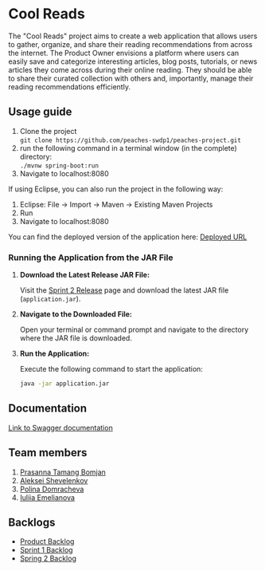 # Cool Reads

The "Cool Reads" project aims to create a web application that allows users to gather, organize, and share their reading recommendations from across the internet. The Product Owner envisions a platform where users can easily save and categorize interesting articles, blog posts, tutorials, or news articles they come across during their online reading. They should be able to share their curated collection with others and, importantly, manage their reading recommendations efficiently.

## Usage guide

1. Clone the project <br>```git clone https://github.com/peaches-swdp1/peaches-project.git```<br>
2. run the following command in a terminal window (in the complete) directory:<br>
```./mvnw spring-boot:run```<br>
3. Navigate to localhost:8080
   
If using Eclipse, you can also run the project in the following way:

1. Eclipse: File -> Import -> Maven -> Existing Maven Projects
2. Run
3. Navigate to localhost:8080

You can find the deployed version of the application here:
[Deployed URL](https://cool-reads-peaches.onrender.com)

### Running the Application from the JAR File

1. **Download the Latest Release JAR File:**

   Visit the [Sprint 2 Release](https://github.com/peaches-swdp1/peaches-project/releases/tag/sprint2) page and download the latest JAR file (`application.jar`).

2. **Navigate to the Downloaded File:**

   Open your terminal or command prompt and navigate to the directory where the JAR file is downloaded.

3. **Run the Application:**

   Execute the following command to start the application:

   ```bash
   java -jar application.jar

## Documentation
[Link to Swagger documentation](http://localhost:8080/swagger-ui/index.html#/)

## Team members
1. [Prasanna Tamang Bomjan](https://github.com/PrasannaTB)
2. [Aleksei Shevelenkov](https://github.com/alexonthespot7)
3. [Polina Domracheva](https://github.com/PolinaD31)
4. [Iuliia Emelianova](https://github.com/pug-yulia)

## Backlogs
* [Product Backlog](https://github.com/orgs/peaches-swdp1/projects/1)
* [Sprint 1 Backlog](https://github.com/orgs/peaches-swdp1/projects/4)
* [Spring 2 Backlog](https://github.com/orgs/peaches-swdp1/projects/6)







